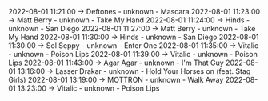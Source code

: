 2022-08-01 11:21:00 -> Deftones - unknown - Mascara
2022-08-01 11:23:00 -> Matt Berry - unknown - Take My Hand
2022-08-01 11:24:00 -> Hinds - unknown - San Diego
2022-08-01 11:27:00 -> Matt Berry - unknown - Take My Hand
2022-08-01 11:30:00 -> Hinds - unknown - San Diego
2022-08-01 11:30:00 -> Sol Seppy - unknown - Enter One
2022-08-01 11:35:00 -> Vitalic - unknown - Poison Lips
2022-08-01 11:39:00 -> Vitalic - unknown - Poison Lips
2022-08-01 11:43:00 -> Agar Agar - unknown - I'm That Guy
2022-08-01 13:16:00 -> Lasser Drakar - unknown - Hold Your Horses on (feat. Stag Girls)
2022-08-01 13:19:00 -> MOTTRON - unknown - Walk Away
2022-08-01 13:23:00 -> Vitalic - unknown - Poison Lips
